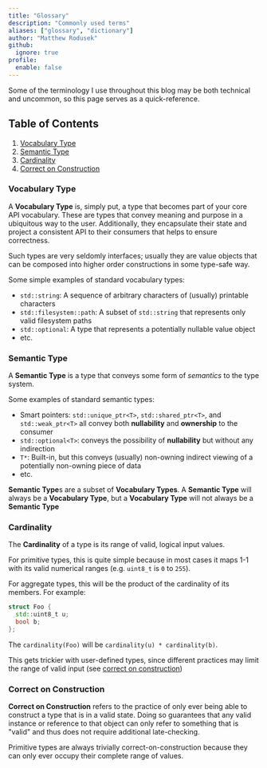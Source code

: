 ```yaml
---
title: "Glossary"
description: "Commonly used terms"
aliases: ["glossary", "dictionary"]
author: "Matthew Rodusek"
github:
  ignore: true
profile:
  enable: false
---
```


Some of the terminology I use throughout this blog may be both technical and
uncommon, so this page serves as a quick-reference.

## Table of Contents

1. [Vocabulary Type](#vocabulary-type)
2. [Semantic Type](#semantic-type)
3. [Cardinality](#cardinality)
4. [Correct on Construction](#correct-on-construction)

### Vocabulary Type

A **Vocabulary Type** is, simply put, a type that becomes part of your core
API vocabulary. These are types that convey meaning and purpose in a
ubiquitous way to the user. Additionally, they encapsulate their state
and project a consistent API to their consumers that helps to ensure
correctness.

Such types are very seldomly interfaces; usually they are value objects that
can be composed into higher order constructions in some type-safe way.

Some simple examples of standard vocabulary types:

* `std::string`: A sequence of arbitrary characters of (usually) printable
  characters
* `std::filesystem::path`: A subset of `std::string` that represents only
  valid filesystem paths
* `std::optional`: A type that represents a potentially nullable value object
* etc.

### Semantic Type

A **Semantic Type** is a type that conveys some form of _semantics_ to the
type system.

Some examples of standard semantic types:

* Smart pointers: `std::unique_ptr<T>`, `std::shared_ptr<T>`, and
  `std::weak_ptr<T>` all convey both **nullability** and **ownership** to the
  consumer
* `std::optional<T>`: conveys the possibility of **nullability** but without
  any indirection
* `T*`: Built-in, but this conveys (usually) non-owning indirect viewing of
  a potentially non-owning piece of data
* etc.

**Semantic Type**s are a subset of **Vocabulary Types**. A **Semantic Type**
will always be a **Vocabulary Type**, but a **Vocabulary Type**
will not always be a **Semantic Type**

### Cardinality

The **Cardinality** of a type is its range of valid, logical input values.

For primitive types, this is quite simple because in most cases it maps 1-1 with
its valid numerical ranges (e.g. `uint8_t` is `0` to `255`).

For aggregate types, this will be the product of the cardinality of its members.
For example:

```cpp
struct Foo {
  std::uint8_t u;
  bool b;
};
```

The `cardinality(Foo)` will be `cardinality(u) * cardinality(b)`.

This gets trickier with user-defined types, since different practices may
limit the range of valid input (see [correct on construction](#correct-on-construction))

### Correct on Construction

**Correct on Construction** refers to the practice of only ever being able to
construct a type that is in a valid state. Doing so guarantees that any
valid instance or reference to that object can only refer to something that
is "valid" and thus does not require additional late-checking.

Primitive types are always trivially correct-on-construction because they can
only ever occupy their complete range of values.
